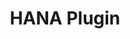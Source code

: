 ---
title: "HANA Plugin"
toc: true
tag: developers
category: "Plugins"
menus: 
    environment:
        title: "Hana"
        icon: fa fa-deployment
        weight: 7
        identifier: hanaplugin
---